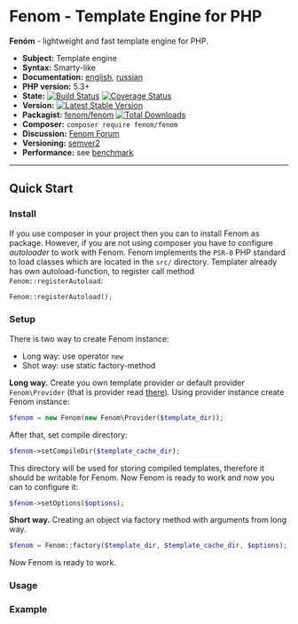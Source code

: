Fenom - Template Engine for PHP
===============================

**Fenóm**  - lightweight and fast template engine for PHP.

* **Subject:** Template engine
* **Syntax:** Smarty-like
* **Documentation:** [english](./docs/en/readme.md), [russian](./docs/ru/readme.md)
* **PHP version:** 5.3+
* **State:** [![Build Status](https://travis-ci.org/fenom-template/fenom.svg?branch=master)](https://travis-ci.org/fenom-template/fenom) [![Coverage Status](https://coveralls.io/repos/fenom-template/fenom/badge.svg?branch=master)](https://coveralls.io/r/fenom-template/fenom?branch=master)
* **Version:** [![Latest Stable Version](https://poser.pugx.org/fenom/fenom/v/stable.png)](https://packagist.org/packages/fenom/fenom)
* **Packagist:** [fenom/fenom](https://packagist.org/packages/fenom/fenom) [![Total Downloads](https://poser.pugx.org/fenom/fenom/downloads.png)](https://packagist.org/packages/fenom/fenom)
* **Composer:** `composer require fenom/fenom`
* **Discussion:** [Fenom Forum](https://groups.google.com/forum/#!forum/php-ion)
* **Versioning:** [semver2](http://semver.org/)
* **Performance:** see [benchmark](./docs/en/benchmark.md)

***

## Quick Start

### Install

If you use composer in your project then you can to install Fenom as package.
However, if you are not using composer you have to configure _autoloader_ to work with Fenom.
Fenom implements the `PSR-0` PHP standard to load classes which are located in the `src/` directory.
Templater already has own autoload-function, to register call method `Fenom::registerAutoload`:
```php
Fenom::registerAutoload();
```

### Setup

There is two way to create Fenom instance:

* Long way: use operator `new`
* Shot way: use static factory-method

**Long way.** Create you own template provider or default provider `Fenom\Provider` (that is provider read [there](./)).
Using provider instance create Fenom instance:

```php
$fenom = new Fenom(new Fenom\Provider($template_dir));
```

After that, set compile directory:

```php
$fenom->setCompileDir($template_cache_dir);
```

This directory will be used for storing compiled templates, therefore it should be writable for Fenom.
Now Fenom is ready to work and now you can to configure it:

```php
$fenom->setOptions($options);
```

**Short way.** Creating an object via factory method with arguments from long way.

```php
$fenom = Fenom::factory($template_dir, $template_cache_dir, $options);
```

Now Fenom is ready to work.

### Usage

### Example